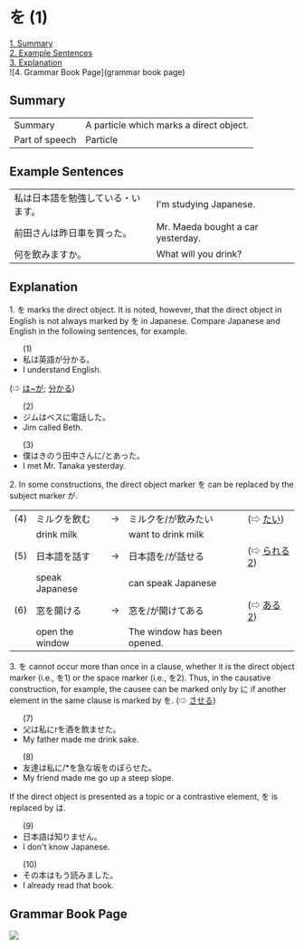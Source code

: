 # を (1)

[1. Summary](#summary)<br>
[2. Example Sentences](#example-sentences)<br>
[3. Explanation](#explanation)<br>
![4. Grammar Book Page](grammar book page)<br>


## Summary

<table><tr>   <td>Summary</td>   <td>A particle which marks a direct object.</td></tr><tr>   <td>Part of speech</td>   <td>Particle</td></tr></table>

## Example Sentences

<table><tr>   <td>私は日本語を勉強している・います。</td>   <td>I'm studying Japanese.</td></tr><tr>   <td>前田さんは昨日車を買った。</td>   <td>Mr. Maeda bought a car yesterday.</td></tr><tr>   <td>何を飲みますか。</td>   <td>What will you drink?</td></tr></table>

## Explanation

<p>1. <span class="cloze">を</span> marks the direct object. It is noted, however, that the direct object in English is not always marked by <span class="cloze">を</span> in Japanese. Compare Japanese and English in the following sentences, for example.</p>  <ul>(1) <li>私は英語が分かる。</li> <li>I understand English.</li> </ul>  <p>(⇨ <a href="#㊦ は～が">は~が</a>; <a href="#㊦ 分かる・わかる">分かる</a>)</p>  <ul>(2) <li>ジムはベスに電話した。</li> <li>Jim called Beth.</li> </ul>  <ul>(3)  <li>僕はきのう田中さんに/とあった。</li> <li>I met Mr. Tanaka yesterday.</li> </ul>  <p>2. In some constructions, the direct object marker <span class="cloze">を</span> can be replaced by the subject marker が. </p>   <table class="table"> <tbody> <tr class="tr"> <td class="td">(4)</td> <td class="td">ミルク<span class="cloze">を</span>飲む</td> <td class="td">→</td> <td class="td">ミルク<span class="cloze">を</span>/が飲みたい</td> <td class="td">(⇨ <a href="#㊦ たい">たい</a>)</td> </tr> <tr class="tr"> <td class="td"></td> <td class="td">drink milk</td> <td class="td"></td> <td class="td">want to drink milk</td> <td class="td"></td> </tr> <tr class="tr"> <td class="td">(5)</td> <td class="td">日本語<span class="cloze">を</span>話す</td> <td class="td">→</td> <td class="td">日本語<span class="cloze">を</span>/が話せる</td> <td class="td">(⇨ <a href="#㊦ られる (2)">られる2</a>)</td> </tr> <tr class="tr"> <td class="td"></td> <td class="td">speak Japanese</td> <td class="td"></td> <td class="td">can speak Japanese</td> <td class="td"></td> </tr> <tr class="tr"> <td class="td">(6)</td> <td class="td">窓<span class="cloze">を</span>開ける</td> <td class="td">→</td> <td class="td">窓<span class="cloze">を</span>/が開けてある</td> <td class="td">(⇨ <a href="#㊦ ある (2)">ある2</a>)</td> </tr> <tr class="tr"> <td class="td"></td> <td class="td">open the window</td> <td class="td"></td> <td class="td">The window has been opened.</td> <td class="td"></td> </tr> </tbody> </table>  <p>3. <span class="cloze">を</span> cannot occur more than once in a clause, whether it is the direct object marker (i.e., <span class="cloze">を</span>1) or the space marker (i.e., <span class="cloze">を</span>2). Thus, in the causative construction, for example, the causee can be marked only by に if another element in the same clause is marked by <span class="cloze">を</span>. (⇨ <a href="#㊦ させる">させる</a>)</p>  <ul>(7) <li>父は私にr<span class="cloze">を</span>酒<span class="cloze">を</span>飲ませた。</li> <li>My father made me drink sake.</li> </ul>  <ul>(8) <li>友達は私に/*<span class="cloze">を</span>急な坂<span class="cloze">を</span>のぼらせた。</li> <li>My friend made me go up a steep slope.</li> </ul>  <p>If the direct object is presented as a topic or a contrastive element, <span class="cloze">を</span> is replaced by は.</p>  <ul>(9) <li>日本語は知りません。</li> <li>I don't know Japanese.</li> </ul>  <ul>(10) <li>その本はもう読みました。</li> <li>I already read that book.</li> </ul>

## Grammar Book Page

![](../img/Basicを.png)

